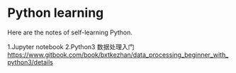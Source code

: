 Python learning
========

Here are the notes of self-learning Python.

1.Jupyter notebook
2.Python3 数据处理入门 https://www.gitbook.com/book/bxtkezhan/data_processing_beginner_with_python3/details
